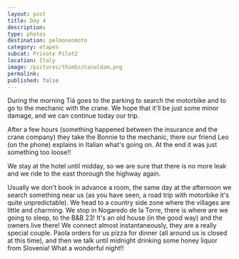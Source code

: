 ```yaml
---
layout: post
title: Day 4
description: 
type: photos
destination: pelmonenmoto
category: etapes
subcat: Private Pilot2
location: Italy
image: /pictures/thumbs/canaldam.png
permalink: 
published: false
---
```


During the morning Tià goes to the parking to search the motorbike and to go to the mechanic with the crane. We hope that it'll be just some minor damage, and we can continue today our trip.

After a few hours (something happened between the insurance and the crane company) they take the Bonnie to the mechanic, there our friend Leo (on the phone) explains in Italian what's going on. At the end  it was just something too loose!!

We stay at the hotel until midday, so we are sure that there is no more leak and we ride to the east thorough the highway again.

Usually we don't book in advance a room, the same day at the afternoon we search something near us (as you have seen, a road trip with motorbike it's quite unpredictable). We head to a country side zone where the villages are little and charming. We stop in Nogaredo de la Torre, there is where are we going to sleep, to the B&B 23! It's an old house (in the good way) and the owners live there! We connect almost instantaneously, they are a really special couple. Paola orders for us pizza for dinner (all around us is closed at this time), and then we talk until midnight drinking some honey liquor from Slovenia! What a wonderful night!!


